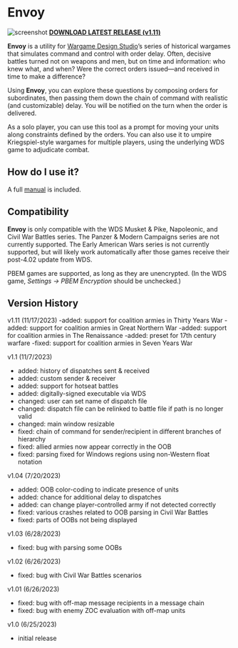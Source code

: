 # Envoy
![screenshot](https://i.imgur.com/qvhJfDo.jpg)
**[DOWNLOAD LATEST RELEASE (v1.11)](https://github.com/musurca/envoy/releases/download/1.11/Envoy_v1.11.zip)**

**Envoy** is a utility for [Wargame Design Studio](http://www.wargameds.com)’s series of historical wargames that simulates command and control with order delay. Often, decisive battles turned not on weapons and men, but on time and information: who knew what, and when? Were the correct orders issued—and received in time to make a difference?

Using **Envoy**, you can explore these questions by composing orders for subordinates, then passing them down the chain of command with realistic (and customizable) delay. You will be notified on the turn when the order is delivered.

As a solo player, you can use this tool as a prompt for moving your units along constraints defined by the orders. You can also use it to umpire Kriegspiel-style wargames for multiple players, using the underlying WDS game to adjudicate combat.

## How do I use it?

A full [manual](https://github.com/musurca/envoy/blob/master/manual/Envoy_Manual_v11.pdf) is included.

## Compatibility

**Envoy** is only compatible with the WDS Musket & Pike, Napoleonic, and Civil War Battles series. The Panzer & Modern Campaigns series are not currently supported. The Early American Wars series is not currently supported, but will likely work automatically after those games receive their post-4.02 update from WDS.

PBEM games are supported, as long as they are unencrypted. (In the WDS game, *Settings -> PBEM Encryption* should be unchecked.)

## Version History

v1.11 (11/17/2023)
-added: support for coalition armies in Thirty Years War
-added: support for coalition armies in Great Northern War
-added: support for coalition armies in The Renaissance
-added: preset for 17th century warfare
-fixed: support for coalition armies in Seven Years War

v1.1 (11/7/2023)
- added: history of dispatches sent & received
- added: custom sender & receiver
- added: support for hotseat battles
- added: digitally-signed executable via WDS
- changed: user can set name of dispatch file
- changed: dispatch file can be relinked to battle file if path is no longer valid
- changed: main window resizable
- fixed: chain of command for sender/recipient in different branches of hierarchy
- fixed: allied armies now appear correctly in the OOB
- fixed: parsing fixed for Windows regions using non-Western float notation

v1.04 (7/20/2023)
- added: OOB color-coding to indicate presence of units
- added: chance for additional delay to dispatches
- added: can change player-controlled army if not detected correctly
- fixed: various crashes related to OOB parsing in Civil War Battles
- fixed: parts of OOBs not being displayed

v1.03 (6/28/2023)
- fixed: bug with parsing some OOBs

v1.02 (6/26/2023)
- fixed: bug with Civil War Battles scenarios

v1.01 (6/26/2023)
- fixed: bug with off-map message recipients in a message chain
- fixed: bug with enemy ZOC evaluation with off-map units

v1.0 (6/25/2023)
- initial release
